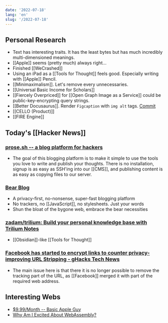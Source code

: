 ```yaml
---
date: '2022-07-18'
lang: 'en'
slug: '/2022-07-18'
---
```


## Personal Research

- Text has interesting traits. It has the least bytes but has much incredibly multi-dimensioned meanings.
- [[Apple]] seems (pretty much) always right...
- Finished [[WeCrashed]]
- Using an iPad as a [[Tools for Thought]] feels good. Especially writing with [[Apple]] Pencil.
- [[Minimaximalism]]. Let's remove every unnecessaries.
- [[Universal Basic Income for Scholars]]
- [[Fiercely Overpriced]] for [[Open Graph Image as a Service]] could be public-key-encrypting query strings.
- [[Better Docusaurus]]. Render `Figcaption` with `img alt` tags. [Commit](https://github.com/anaclumos/extracranial/commit/cefd8c5b46b2a5c2df2a52e176a97d233387c14b)
- [[CELLO (Product)]]
- [[FIRE Engine]]

## Today's [[Hacker News]]

### [prose.sh -- a blog platform for hackers](https://prose.sh/)

- The goal of this blogging platform is to make it simple to use the tools you love to write and publish your thoughts. There is no installation, signup is as easy as SSH'ing into our [[CMS]], and publishing content is as easy as copying files to our server.

### [Bear Blog](https://bearblog.dev/)

- A privacy-first, no-nonsense, super-fast blogging platform
- No trackers, no [[JavaScript]], no stylesheets. Just your words
- Shun the bloat of the bygone web, embrace the bear necessities

### [zadam/trilium: Build your personal knowledge base with Trilium Notes](https://github.com/zadam/trilium)

- [[Obsidian]]-like [[Tools for Thought]]

### [Facebook has started to encrypt links to counter privacy-improving URL Stripping - gHacks Tech News](https://www.ghacks.net/2022/07/17/facebook-has-started-to-encrypt-links-to-counter-privacy-improving-url-stripping/)

- The main issue here is that there it is no longer possible to remove the tracking part of the URL, as [[Facebook]] merged it with part of the required web address.

## Interesting Webs

- [$9.99/Month -- Basic Apple Guy](https://basicappleguy.com/basicappleblog/999month)
- [Why Am I Excited About WebAssembly?](https://blog.colinbreck.com/why-am-i-excited-about-webassembly/)
